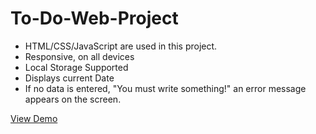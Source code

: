 # To-Do-Web-Project

- HTML/CSS/JavaScript are used in this project.
- Responsive, on all devices
- Local Storage Supported
- Displays current Date
- If no data is entered, "You must write something!" an error message appears on the screen.

[View Demo](https://mehmeteminatmacaoglu.github.io/To-Do-Web-Project/)